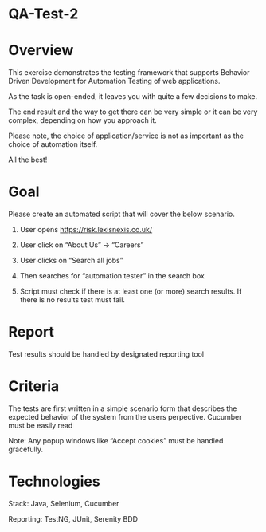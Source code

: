 # QA-Test-2

# Overview

This exercise demonstrates the testing framework that supports Behavior Driven Development for Automation Testing of web applications. 

As the task is open-ended, it leaves you with quite a few decisions to make.

The end result and the way to get there can be very simple or it can be very complex, depending on how you approach it.

Please note, the choice of application/service is not as important as the choice of automation itself.

All the best!

# Goal

Please create an automated script that will cover the below scenario.

1.	User opens https://risk.lexisnexis.co.uk/ 

2.	User click on “About Us” -> “Careers” 

3.	User clicks on “Search all jobs”

4.	Then searches for “automation tester” in the search box 

5.	Script must check if there is at least one (or more) search results. If there is no results test must fail.

# Report

Test results should be handled by designated reporting tool

# Criteria

The tests are first written in a simple scenario form that describes the expected behavior of the system from the users perpective. 
Cucumber must be easily read 

Note: Any popup windows like “Accept cookies” must be handled gracefully. 

# Technologies

Stack: Java, Selenium, Cucumber 

Reporting: TestNG, JUnit, Serenity BDD 
